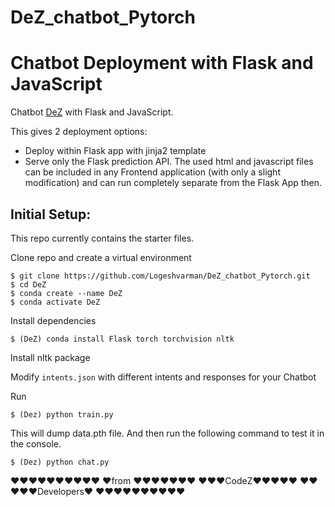 # DeZ_chatbot_Pytorch

# Chatbot Deployment with Flask and JavaScript

Chatbot [DeZ](https://github.com/Logeshvarman/DeZ_chatbot_Pytorch)  with Flask and JavaScript.

This gives 2 deployment options:
- Deploy within Flask app with jinja2 template
- Serve only the Flask prediction API. The used html and javascript files can be included in any Frontend application (with only a slight modification) and can run completely separate from the Flask App then.

## Initial Setup:
This repo currently contains the starter files.

Clone repo and create a virtual environment
```
$ git clone https://github.com/Logeshvarman/DeZ_chatbot_Pytorch.git
$ cd DeZ
$ conda create --name DeZ
$ conda activate DeZ
```
Install dependencies
```
$ (DeZ) conda install Flask torch torchvision nltk
```
Install nltk package

Modify `intents.json` with different intents and responses for your Chatbot

Run
```
$ (Dez) python train.py
```
This will dump data.pth file. And then run
the following command to test it in the console.
```
$ (Dez) python chat.py

```
❤️❤️❤️❤️❤️❤️❤️❤️❤️❤️
❤️from ❤️❤️❤️❤️❤️❤️❤️
❤️❤️❤️CodeZ❤️❤️❤️❤️❤️
❤️❤️❤️❤️❤️Developers❤️
❤️❤️❤️❤️❤️❤️❤️❤️❤️❤️
